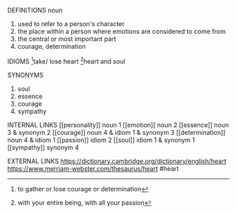 DEFINITIONS
noun
1. used to refer to a person's character
2. the place within a person where emotions are considered to come from
3. the central or most important part
4. courage, determination

IDIOMS
[^1]take/ lose heart
[^2]heart and soul

SYNONYMS
1. soul
2. essence
3. courage
4. sympathy

INTERNAL LINKS
[[personality]] noun 1
[[emotion]] noun 2
[[essence]] noun 3 & synonym 2
[[courage]] noun 4 & idiom 1 & synonym 3
[[determination]] noun 4 & idiom 1
[[passion]] idiom 2
[[soul]] idiom 1 & synonym 1 
[[sympathy]] synonym 4

EXTERNAL LINKS
https://dictionary.cambridge.org/dictionary/english/heart
https://www.merriam-webster.com/thesaurus/heart
#heart

[^1]: to gather or lose courage or determination

[^2]: with your entire being, with all your passion
